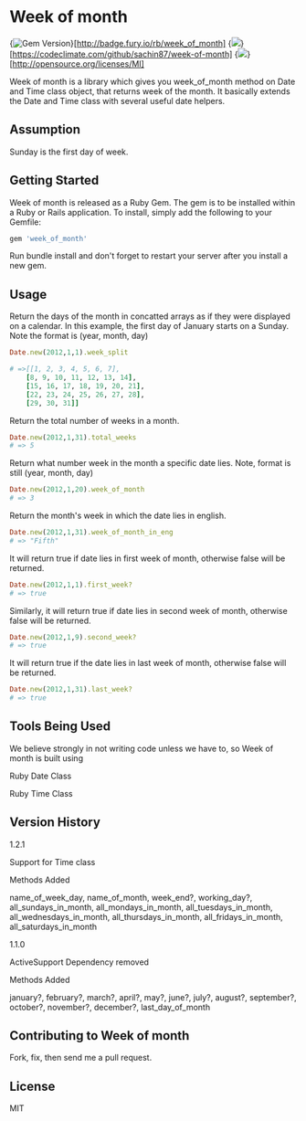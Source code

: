 # Week of month

{<img src="https://badge.fury.io/rb/week_of_month.svg" alt="Gem Version" />}[http://badge.fury.io/rb/week_of_month]
{<img src="https://codeclimate.com/github/sachin87/week-of-month.png" />}[https://codeclimate.com/github/sachin87/week-of-month]
{<img src="http://img.shields.io/license/MIT.png?color=green" />}[http://opensource.org/licenses/MI]

Week of month is a library which gives you week_of_month method on Date and Time
class object, that returns week of the month. It basically extends the Date and Time
class with several useful date helpers.

## Assumption

Sunday is the first day of week.

## Getting Started

Week of month is released as a Ruby Gem. The gem is to be installed within a Ruby
or Rails application. To install, simply add the following to your Gemfile:

```ruby
gem 'week_of_month'
```

Run bundle install and don't forget to restart your server after you install a new gem.

## Usage

Return the days of the month in concatted arrays as if they were displayed on a calendar. In this example, the first day of January starts on a Sunday. Note the format is (year, month, day)

```ruby
Date.new(2012,1,1).week_split

# =>[[1, 2, 3, 4, 5, 6, 7],
	[8, 9, 10, 11, 12, 13, 14], 
	[15, 16, 17, 18, 19, 20, 21], 
	[22, 23, 24, 25, 26, 27, 28], 
	[29, 30, 31]]
```
Return the total number of weeks in a month.

```ruby
Date.new(2012,1,31).total_weeks
# => 5 
```

Return what number week in the month a specific date lies. Note, format is still (year, month, day)

```ruby
Date.new(2012,1,20).week_of_month 
# => 3
```

Return the month's week in which the date lies in english.

```ruby
Date.new(2012,1,31).week_of_month_in_eng
# => "Fifth" 
```

It will return true if date lies in first week of month, otherwise false will be returned.

```ruby
Date.new(2012,1,1).first_week?
# => true 
```

Similarly, it will return true if date lies in second week of month, otherwise false will be returned.
```ruby
Date.new(2012,1,9).second_week?
# => true 
```

It will return true if the date lies in last week of month, otherwise false will be returned.
```ruby
Date.new(2012,1,31).last_week? 
# => true
```

## Tools Being Used

We believe strongly in not writing code unless we have to, so Week of month is built using

Ruby Date Class

Ruby Time Class

## Version History

1.2.1

Support for Time class

Methods Added

name_of_week_day, name_of_month, week_end?, working_day?,
all_sundays_in_month, all_mondays_in_month, all_tuesdays_in_month,
all_wednesdays_in_month, all_thursdays_in_month, all_fridays_in_month,
all_saturdays_in_month

1.1.0

ActiveSupport Dependency removed

Methods Added

january?, february?, march?, april?, may?, june?, july?,
august?, september?, october?, november?, december?, last_day_of_month

## Contributing to Week of month

Fork, fix, then send me a pull request.

## License

MIT
